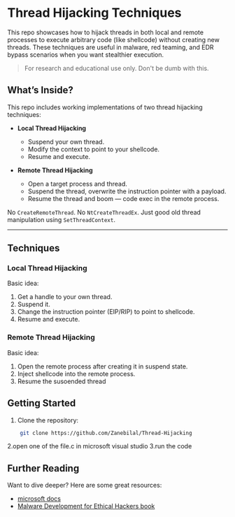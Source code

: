 #  Thread Hijacking Techniques

This repo showcases how to hijack threads in both local and remote processes to execute arbitrary code (like shellcode) without creating new threads. These techniques are useful in malware, red teaming, and EDR bypass scenarios when you want stealthier execution.

> For research and educational use only. Don't be dumb with this.

## What’s Inside?

This repo includes working implementations of two thread hijacking techniques:

- **Local Thread Hijacking**
  - Suspend your own thread.
  - Modify the context to point to your shellcode.
  - Resume and execute.

- **Remote Thread Hijacking**
  - Open a target process and thread.
  - Suspend the thread, overwrite the instruction pointer with a payload.
  - Resume the thread and boom — code exec in the remote process.

No `CreateRemoteThread`. No `NtCreateThreadEx`. Just good old thread manipulation using `SetThreadContext`.

---

## Techniques

###  Local Thread Hijacking

Basic idea:
1. Get a handle to your own thread.
2. Suspend it.
3. Change the instruction pointer (EIP/RIP) to point to shellcode.
4. Resume and execute.


###  Remote Thread Hijacking

Basic idea:
1. Open the remote process after creating it in suspend state.
2. Inject shellcode into the remote process.
3. Resume the susoended thread

 
## Getting Started
1. Clone the repository:

```bash
    git clone https://github.com/Zanebilal/Thread-Hijacking
```
2.open one of the file.c in microsoft visual studio
3.run the code


## Further Reading

Want to dive deeper? Here are some great resources:

- [microsoft docs](https://learn.microsoft.com/en-us/windows/win32/api/processthreadsapi/nf-processthreadsapi-getthreadcontext)
- [Malware Development for Ethical Hackers book](https://www.abebooks.co.uk/9781801810173/Malware-Development-Ethical-Hackers-Learn-1801810176/plp)
